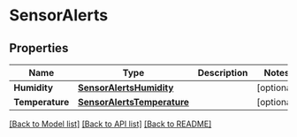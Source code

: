 # SensorAlerts

## Properties

Name | Type | Description | Notes
------------ | ------------- | ------------- | -------------
**Humidity** | [**SensorAlertsHumidity**](Sensor_alerts_humidity.md) |  | [optional] 
**Temperature** | [**SensorAlertsTemperature**](Sensor_alerts_temperature.md) |  | [optional] 

[[Back to Model list]](../README.md#documentation-for-models) [[Back to API list]](../README.md#documentation-for-api-endpoints) [[Back to README]](../README.md)


